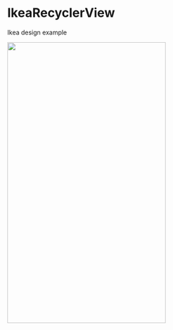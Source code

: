 # IkeaRecyclerView
Ikea design example

<img src="https://user-images.githubusercontent.com/99657258/177283482-5eafa80f-5f7b-46e1-b88d-1b51ea7033aa.png" width=360 height=640  >
